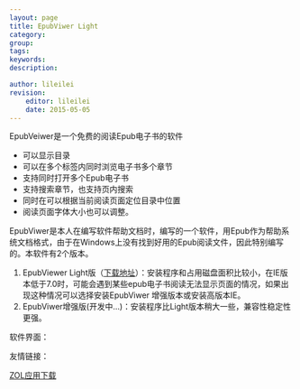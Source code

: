 ```yaml
---
layout: page
title: EpubViwer Light
category:  
group:  
tags:  
keywords:  
description:  

author: lileilei
revision:
    editor: lileilei
    date: 2015-05-05
---
```


EpubVeiwer是一个免费的阅读Epub电子书的软件

+ 可以显示目录
+ 可以在多个标签内同时浏览电子书多个章节
+ 支持同时打开多个Epub电子书
+ 支持搜索章节，也支持页内搜索
+ 同时在可以根据当前阅读页面定位目录中位置
+ 阅读页面字体大小也可以调整。

EpubViwer是本人在编写软件帮助文档时，编写的一个软件，用Epub作为帮助系统文档格式，由于在Windows上没有找到好用的Epub阅读文件，因此特别编写的。本软件有2个版本。

1. EpubViewer Light版（[下载地址](http://kuai.xunlei.com/d/xi16Dkx0JeR3VgQA61d)）：安装程序和占用磁盘面积比较小，在IE版本低于7.0时，可能会遇到某些epub电子书阅读无法显示页面的情况，如果出现这种情况可以选择安装EpubViwer 增强版本或安装高版本IE。
2. EpubViwer增强版(开发中...)：安装程序比Light版本稍大一些，兼容性稳定性更强。

软件界面：

[](http://hustlei.qiniudn.com/epubviewer/epubviewer1.1-lite.png)



友情链接：

<a href='http://xiazai.zol.com.cn/'>ZOL应用下载</a>